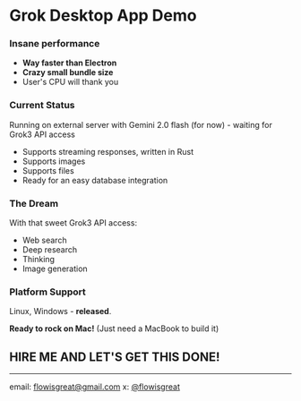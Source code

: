 # Grok Desktop App Demo

### Insane performance

- **Way faster than Electron**
- **Crazy small bundle size**
- User's CPU will thank you

### Current Status

Running on external server with Gemini 2.0 flash (for now) - waiting for Grok3 API access

- Supports streaming responses, written in Rust
- Supports images
- Supports files
- Ready for an easy database integration

### The Dream

With that sweet Grok3 API access:

- Web search
- Deep research
- Thinking
- Image generation

### Platform Support

Linux, Windows - **released**.

**Ready to rock on Mac!** (Just need a MacBook to build it)

## HIRE ME AND LET'S GET THIS DONE!

---

email: flowisgreat@gmail.com
x: [@flowisgreat](https://x.com/flowisgreat)
